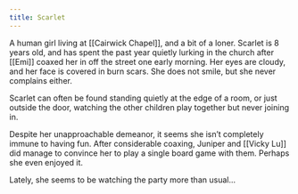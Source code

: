 ```yaml
---
title: Scarlet
---
```


A human girl living at [[Cairwick Chapel]], and a bit of a loner. Scarlet is 8 years old, and has spent the past year quietly lurking in the church after [[Emi]] coaxed her in off the street one early morning. Her eyes are cloudy, and her face is covered in burn scars. She does not smile, but she never complains either.

Scarlet can often be found standing quietly at the edge of a room, or just outside the door, watching the other children play together but never joining in.

Despite her unapproachable demeanor, it seems she isn’t completely immune to having fun. After considerable coaxing, Juniper and [[Vicky Lu]] did manage to convince her to play a single board game with them. Perhaps she even enjoyed it.

Lately, she seems to be watching the party more than usual...